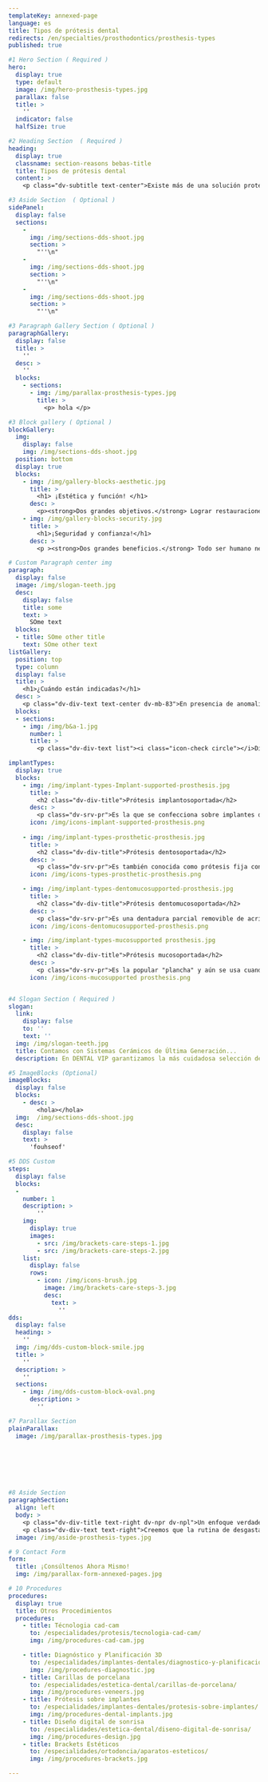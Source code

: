 ```yaml
---
templateKey: annexed-page
language: es
title: Tipos de prótesis dental
redirects: /en/specialties/prosthodontics/prosthesis-types
published: true

#1 Hero Section ( Required )
hero:
  display: true
  type: default
  image: /img/hero-prosthesis-types.jpg
  parallax: false
  title: >
    ''
  indicator: false
  halfSize: true

#2 Heading Section  ( Required )
heading:
  display: true
  classname: section-reasons bebas-title
  title: Tipos de prótesis dental
  content: >
    <p class="dv-subtitle text-center">Existe más de una solución protésica para un mismo caso clínico, cada una con ventajas y desventajas. Será nuestra labor en consulta exponerlas con detalle y orientarle durante el proceso de selección.</p>

#3 Aside Section  ( Optional )
sidePanel: 
  display: false
  sections: 
    - 
      img: /img/sections-dds-shoot.jpg
      section: > 
        "''\n"
    - 
      img: /img/sections-dds-shoot.jpg
      section: > 
        "''\n"
    - 
      img: /img/sections-dds-shoot.jpg
      section: >
        "''\n"

#3 Paragraph Gallery Section ( Optional )
paragraphGallery:
  display: false
  title: >
    ''
  desc: >
    ''
  blocks:
    - sections:
      - img: /img/parallax-prosthesis-types.jpg
        title: >
          <p> hola </p>

#3 Block gallery ( Optional )
blockGallery:
  img: 
    display: false
    img: /img/sections-dds-shoot.jpg
  position: bottom
  display: true
  blocks:
    - img: /img/gallery-blocks-aesthetic.jpg
      title: >
        <h1> ¡Estética y función! </h1>
      desc: >
        <p><strong>Dos grandes objetivos.</strong> Lograr restauraciones que luzcan bellas, radiantes y naturales, que armonicen con su rostro, labios y encías, que resalten su sonrisa, que sean cómodas para hablar, comer y masticar y que permanezcan incólumes al paso del tiempo. </p>
    - img: /img/gallery-blocks-security.jpg
      title: >
        <h1>¡Seguridad y confianza!</h1>
      desc: >
        <p ><strong>Dos grandes beneficios.</strong> Todo ser humano necesita sentirse bien y seguro de sí mismo. Una dentadura sana y atractiva le permitirá sonreír sin ningún tipo de complejo, aumentará su autoestima y hará que disfrute de una vida plena, sin límites y llena de satisfacciones.</p>

# Custom Paragraph center img
paragraph:
  display: false
  image: /img/slogan-teeth.jpg
  desc:
    display: false
    title: some
    text: >
      SOme text
  blocks:
  - title: SOme other title
    text: SOme other text
listGallery:
  position: top
  type: column
  display: false
  title: >
    <h1>¿Cuándo están indicadas?</h1>
  desc: >
    <p class="dv-div-text text-center dv-mb-83">En presencia de anomalías estéticas que comprometan la apariencia de la persona.  A continuación presentamos diversas <br> condiciones clínicas susceptibles a este tipo de restauración dental:</p>
  blocks:
  - sections:
    - img: /img/b&a-1.jpg
      number: 1
      title: >
        <p class="dv-div-text list"><i class="icon-check circle"></i>Diastemas o separaciones interdentales</p>

implantTypes:
  display: true
  blocks:
    - img: /img/implant-types-Implant-supported-prosthesis.jpg
      title: >
        <h2 class="dv-div-title">Prótesis implantosoportada</h2>
      desc: >
        <p class="dv-srv-pr">Es la que se confecciona sobre implantes dentales y es, en la gran mayoría de los casos, el tipo de prótesis ideal. Los implantes nos permiten elaborar restauraciones fijas e individualizadas sin tener que tallar, desgastar y comprometer otros dientes sanos. Además, es la única alternativa fija en los casos de brechas edéntulas sin pilar posterior, poca cantidad o ausencia total de dientes remanentes.</p>
      icon: /img/icons-implant-supported-prosthesis.png
      
    - img: /img/implant-types-prosthetic-prosthesis.jpg
      title: >
        <h2 class="dv-div-title">Prótesis dentosoportada</h2>
      desc: >
        <p class="dv-srv-pr">Es también conocida como prótesis fija convencional y va cementada sobre los dientes contiguos al espacio vacío. Indudablemente era la mejor opción antes de la aparición de los implantes dentales. Para su elaboración es necesario tallar muñones y desgastar los dientes que le servirán de base <em>(pilares)</em> a cada extremo, aún cuando estén intactos y completamente sanos.</p>
      icon: /img/icons-types-prosthetic-prosthesis.png

    - img: /img/implant-types-dentomucosupported-prosthesis.jpg
      title: >
        <h2 class="dv-div-title">Prótesis dentomucosoportada</h2>
      desc: >
        <p class="dv-srv-pr">Es una dentadura parcial removible de acrílico <em>(material plástico)</em>, metal-acrílico o nylon termoplástico. Puede ser insertada y removida por el propio paciente. Descansa sobre la mucosa bucal y se retiene mediante un sistema de elementos extracoronales o ganchos que rodean a algunas de las piezas dentarias aún presentes. Aunque por sus limitaciones estéticas y funcionales dista mucho del prototipo protésico ideal, sigue teniendo vigencia como dentadura provisional, e incluso definitiva; en casos de contraindicación quirúrgica o limitación económica.</p>
      icon: /img/icons-dentomucosupported-prosthesis.png

    - img: /img/implant-types-mucosupported prosthesis.jpg
      title: >
        <h2 class="dv-div-title">Prótesis mucosoportada</h2>
      desc: >
        <p class="dv-srv-pr">Es la popular "plancha" y aún se usa cuando ya no queda ningún diente en la boca. Cuenta con muy poca retención y estabilidad, aunque algunas personas se acostumbran y llegan a tolerarla. Actualmente existe la posibilidad de anclarla a 2, 3 o 4 implantes para transformarla en una sobredentadura implantoasistida mucho más cómoda y funcional, claro está, siempre y cuando las condiciones óseas y sistémicas del paciente lo permitan.</p>
      icon: /img/icons-mucosupported prosthesis.png


#4 Slogan Section ( Required )
slogan:
  link:
    display: false
    to: ''
    text: ''
  img: /img/slogan-teeth.jpg
  title: Contamos con Sistemas Cerámicos de Última Generación...
  description: En DENTAL VIP garantizamos la más cuidadosa selección de materiales dentales para su Rehabilitación Oral.

#5 ImageBlocks (Optional)
imageBlocks:
  display: false
  blocks:
    - desc: >
        <hola></hola>
  img:  /img/sections-dds-shoot.jpg
  desc:
    display: false
    text: >
      'fouhseof'

#5 DDS Custom
steps:
  display: false
  blocks:
  -
    number: 1
    description: >
        ''
    img:
      display: true
      images:
        - src: /img/brackets-care-steps-1.jpg
        - src: /img/brackets-care-steps-2.jpg
    list:
      display: false
      rows:
        - icon: /img/icons-brush.jpg
          image: /img/brackets-care-steps-3.jpg
          desc:
            text: > 
              ''
dds: 
  display: false
  heading: > 
    ''
  img: /img/dds-custom-block-smile.jpg
  title: > 
    ''
  description: > 
    ''
  sections:
    - img: /img/dds-custom-block-oval.png
      description: > 
        ''

#7 Parallax Section
plainParallax:
  image: /img/parallax-prosthesis-types.jpg




  


#8 Aside Section
paragraphSection:
  align: left
  body: >
    <p class="dv-div-title text-right dv-npr dv-npl">Un enfoque verdaderamente biológico y conservador</p>
    <p class="dv-div-text text-right">Creemos que la rutina de desgastar o sobrecargar dientes sanos con la única intención de reponer otros ausentes, debería ser ya cosa del pasado. Comprometer la salud, integridad y longevidad de sus pilares, tal y como ocurre con las diversas variantes de la prótesis convencional, era el precio obligado a pagar antes del descubrimiento y desarrollo de la oseointegración.</p><p class="dv-div-text text-right">Estamos convencidos de que, en condiciones favorables, los implantes son la solución ideal y biológica por excelencia en el campo de la Rehabilitación Oral. Además de reponer dientes, conservan el hueso maxilar y evitan la aparición de nuevas patologías en la dentición natural remanente.<br><br><a href="https://dentalvip.com.ve/especialidades/implantes/" class="dv-rmore-btn dv-rmore-btn-ptypes dv-srv-ml">Más Información</a></p>
  image: /img/aside-prosthesis-types.jpg

# 9 Contact Form
form:
  title: ¡Consúltenos Ahora Mismo!
  img: /img/parallax-form-annexed-pages.jpg

# 10 Procedures
procedures:
  display: true
  title: Otros Procedimientos
  procedures:
    - title: Técnologia cad-cam
      to: /especialidades/protesis/tecnologia-cad-cam/
      img: /img/procedures-cad-cam.jpg

    - title: Diagnóstico y Planificación 3D
      to: /especialidades/implantes-dentales/diagnostico-y-planificacion-3d/
      img: /img/procedures-diagnostic.jpg
    - title: Carillas de porcelana
      to: /especialidades/estetica-dental/carillas-de-porcelana/
      img: /img/procedures-veneers.jpg
    - title: Prótesis sobre implantes
      to: /especialidades/implantes-dentales/protesis-sobre-implantes/
      img: /img/procedures-dental-implants.jpg
    - title: Diseño digital de sonrisa
      to: /especialidades/estetica-dental/diseno-digital-de-sonrisa/
      img: /img/procedures-design.jpg
    - title: Brackets Estéticos
      to: /especialidades/ortodoncia/aparatos-esteticos/
      img: /img/procedures-brackets.jpg

---
```

